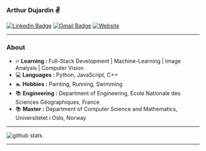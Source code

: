 


### Arthur Dujardin :v:
[![Linkedin Badge](https://img.shields.io/badge/-arthurdujardin-blue?style=flat-square&logo=Linkedin&logoColor=white&link=https://www.linkedin.com/in/arthurdujardin//)](https://www.linkedin.com/in/arthur-dujardin-2a0659153/) [![Gmail Badge](https://img.shields.io/badge/-adujardin.contact@gmail.com-c14438?style=flat-square&logo=Gmail&logoColor=white&link=mailto:adujardin.contact@gmail.com)](mailto:adujardin.contact@gmail.com)
[![Website](https://img.shields.io/website?url=http%3A%2F%2Farthurdujardin.com)](https://arthurdujardin.com)

---------------------------------------------------------------------------------------------------------------------------------------------------------------------------------
### About

-  :fire: **Learning :** Full-Stack Development | Machine-Learning | Image Analysis | Computer Vision
-  :computer: **Languages :** Python, JavaScript, C++
-  :swimmer: **Hobbies :** Painting, Running, Swimming
-  :books: **Engineering :** Department of Engineering, École Nationale des Sciences Géographiques, France
-  :books: **Master :** Department of Computer Science and Mathematics, Universitetet i Oslo, Norway 

---------------------------------------------------------------------------------------------------------------------------------------------------------------------------------

![github stats](https://github-readme-stats.vercel.app/api?username=arthurdjn&show_icons=true)

---------------------------------------------------------------------------------------------------------------------------------------------------------------------------------
